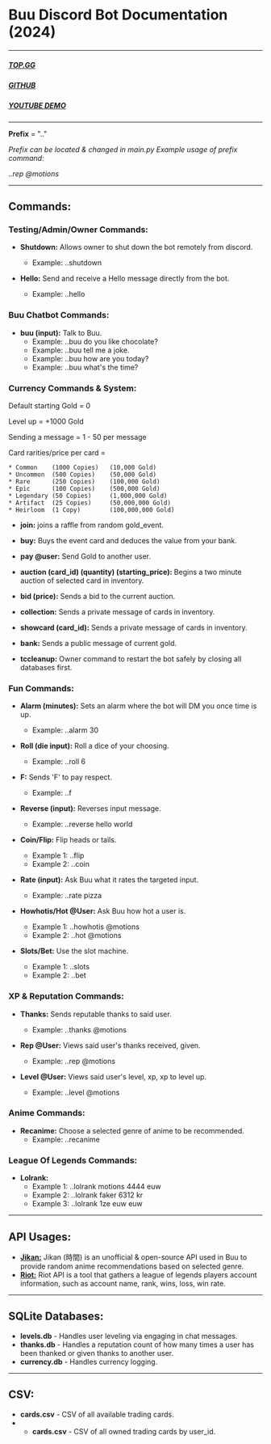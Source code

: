 # **Buu Discord Bot Documentation (2024)**

------------
##### [TOP.GG]()
##### [GITHUB]()
##### [YOUTUBE DEMO]()

------------

**Prefix** = ".."

_Prefix can be located & changed in main.py_
_Example usage of prefix command:_

_..rep @motions_

------------

## **Commands:**

### **Testing/Admin/Owner Commands:**
* **Shutdown:** Allows owner to shut down the bot remotely from discord.
  * Example: ..shutdown


* **Hello:** Send and receive a Hello message directly from the bot.
  * Example: ..hello

### **Buu Chatbot Commands:**
* **buu (input):** Talk to Buu.
  * Example: ..buu do you like chocolate?
  * Example: ..buu tell me a joke.
  * Example: ..buu how are you today?
  * Example: ..buu what's the time?


### **Currency Commands & System:**
Default starting Gold = 0

Level up = +1000 Gold

Sending a message = 1 - 50 per message

Card rarities/price per card =
    
    * Common    (1000 Copies)   (10,000 Gold)
    * Uncommon  (500 Copies)    (50,000 Gold)
    * Rare      (250 Copies)    (100,000 Gold)
    * Epic      (100 Copies)    (500,000 Gold)
    * Legendary (50 Copies)     (1,000,000 Gold)
    * Artifact  (25 Copies)     (50,000,000 Gold)
    * Heirloom  (1 Copy)        (100,000,000 Gold)



* **join:** joins a raffle from random gold_event.


* **buy:** Buys the event card and deduces the value from your bank.


* **pay @user:** Send Gold to another user.


* **auction (card_id) (quantity) (starting_price):** Begins a two minute auction of selected card in inventory.


* **bid (price):** Sends a bid to the current auction.


* **collection:** Sends a private message of cards in inventory.


* **showcard (card_id):** Sends a private message of cards in inventory.


* **bank:** Sends a public message of current gold.


* **tccleanup:** Owner command to restart the bot safely by closing all databases first.


### **Fun Commands:**
* **Alarm (minutes):** Sets an alarm where the bot will DM you once time is up.
  * Example: ..alarm 30

* **Roll (die input):** Roll a dice of your choosing.
  * Example: ..roll 6
  

* **F:** Sends 'F' to pay respect.
  * Example: ..f
  

* **Reverse (input):** Reverses input message.
  * Example: ..reverse hello world
  

* **Coin/Flip:** Flip heads or tails.
  * Example 1: ..flip
  * Example 2: ..coin
  

* **Rate (input):** Ask Buu what it rates the targeted input.
  * Example: ..rate pizza
  

* **Howhotis/Hot @User:** Ask Buu how hot a user is.
  * Example 1: ..howhotis @motions
  * Example 2: ..hot @motions
  

* **Slots/Bet:** Use the slot machine.
  * Example 1: ..slots
  * Example 2: ..bet

### **XP & Reputation Commands:**
* **Thanks:** Sends reputable thanks to said user.
  * Example: ..thanks @motions
  

* **Rep @User:** Views said user's thanks received, given.
  * Example: ..rep @motions
  

* **Level @User:** Views said user's level, xp, xp to level up.
  * Example: ..level @motions

### **Anime Commands:**
* **Recanime:** Choose a selected genre of anime to be recommended.
  * Example: ..recanime

### **League Of Legends Commands:**
* **Lolrank:**
  * Example 1: ..lolrank motions 4444 euw
  * Example 2: ..lolrank faker 6312 kr
  * Example 3: ..lolrank 1ze euw euw
------------

## **API Usages:**
* **[Jikan:](https://jikan.moe/)** Jikan (時間) is an unofficial & open-source API used in Buu to provide random anime recommendations based on selected genre.
* **[Riot:](https://developer.riotgames.com/)** Riot API is a tool that gathers a league of legends players account information, such as account name, rank, wins, loss, win rate.


------------

## **SQLite Databases:**
* **levels.db** - Handles user leveling via engaging in chat messages.
* **thanks.db** - Handles a reputation count of how many times a user has been thanked or given thanks to another user.
* **currency.db** - Handles currency logging.

------------

## **CSV:**
* **cards.csv** - CSV of all available trading cards.
* * **cards.csv** - CSV of all owned trading cards by user_id.

